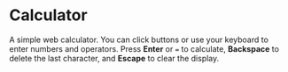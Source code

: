 # Calculator

A simple web calculator. You can click buttons or use your keyboard to enter numbers and operators. Press **Enter** or `=` to calculate, **Backspace** to delete the last character, and **Escape** to clear the display.
